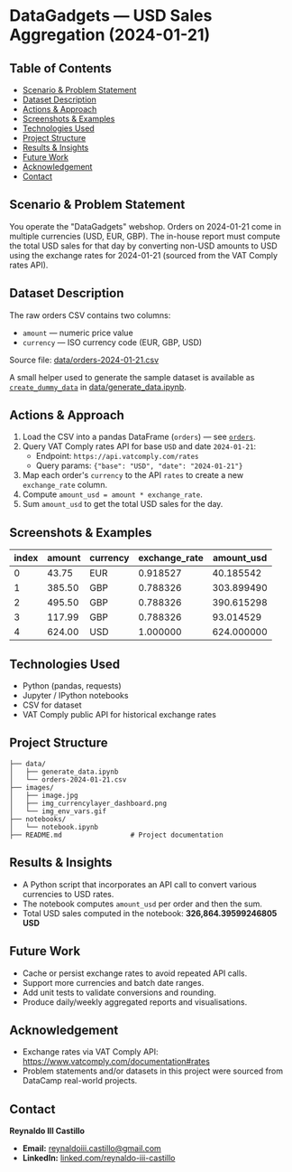 # DataGadgets — USD Sales Aggregation (2024-01-21)

## Table of Contents

- [Scenario & Problem Statement](#scenario--problem-statement)
- [Dataset Description](#dataset-description)
- [Actions & Approach](#actions--approach)
- [Screenshots & Examples](#screenshots--examples)
- [Technologies Used](#technologies-used)
- [Project Structure](#project-structure)
- [Results & Insights](#results--insights)
- [Future Work](#future-work)
- [Acknowledgement](#acknowledgement)
- [Contact](#contact)

## Scenario & Problem Statement

You operate the "DataGadgets" webshop. Orders on 2024-01-21 come in multiple currencies (USD, EUR, GBP). The in-house report must compute the total USD sales for that day by converting non-USD amounts to USD using the exchange rates for 2024-01-21 (sourced from the VAT Comply rates API).

## Dataset Description

The raw orders CSV contains two columns:

- `amount` — numeric price value
- `currency` — ISO currency code (EUR, GBP, USD)

Source file: [data/orders-2024-01-21.csv](data/orders-2024-01-21.csv)

A small helper used to generate the sample dataset is available as [`create_dummy_data`](data/generate_data.ipynb) in [data/generate_data.ipynb](data/generate_data.ipynb).

## Actions & Approach

1. Load the CSV into a pandas DataFrame (`orders`) — see [`orders`](notebooks/notebook.ipynb).
2. Query VAT Comply rates API for base `USD` and date `2024-01-21`:
   - Endpoint: `https://api.vatcomply.com/rates`
   - Query params: `{"base": "USD", "date": "2024-01-21"}`
3. Map each order's `currency` to the API `rates` to create a new `exchange_rate` column.
4. Compute `amount_usd = amount * exchange_rate`.
5. Sum `amount_usd` to get the total USD sales for the day.

## Screenshots & Examples

| index | amount | currency | exchange_rate | amount_usd |
| ----- | ------ | -------- | ------------- | ---------- |
| 0     | 43.75  | EUR      | 0.918527      | 40.185542  |
| 1     | 385.50 | GBP      | 0.788326      | 303.899490 |
| 2     | 495.50 | GBP      | 0.788326      | 390.615298 |
| 3     | 117.99 | GBP      | 0.788326      | 93.014529  |
| 4     | 624.00 | USD      | 1.000000      | 624.000000 |


## Technologies Used

- Python (pandas, requests)
- Jupyter / IPython notebooks
- CSV for dataset
- VAT Comply public API for historical exchange rates

## Project Structure

```
├── data/
│   ├── generate_data.ipynb
│   └── orders-2024-01-21.csv
├── images/
│   ├── image.jpg
│   ├── img_currencylayer_dashboard.png
│   └── img_env_vars.gif
├── notebooks/
│   └── notebook.ipynb
├── README.md                 # Project documentation
```
## Results & Insights

- A Python script that incorporates an API call to convert various currencies to USD rates.
- The notebook computes `amount_usd` per order and then the sum.
- Total USD sales computed in the notebook: **326,864.39599246805 USD**

## Future Work

- Cache or persist exchange rates to avoid repeated API calls.
- Support more currencies and batch date ranges.
- Add unit tests to validate conversions and rounding.
- Produce daily/weekly aggregated reports and visualisations.

## Acknowledgement

- Exchange rates via VAT Comply API: https://www.vatcomply.com/documentation#rates
- Problem statements and/or datasets in this project were sourced from DataCamp real-world projects.

## Contact

**Reynaldo III Castillo**

- **Email:** reynaldoiii.castillo@gmail.com
- **LinkedIn:** [linked.com/reynaldo-iii-castillo](https://www.linkedin.com/in/reynaldo-iii-castillo-975120303)